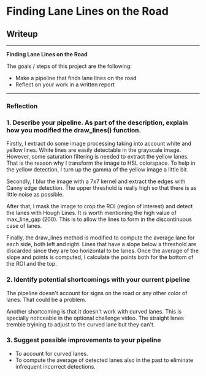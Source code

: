 # **Finding Lane Lines on the Road** 

## Writeup

---

**Finding Lane Lines on the Road**

The goals / steps of this project are the following:
* Make a pipeline that finds lane lines on the road
* Reflect on your work in a written report


[//]: # (Image References)

[image1]: ./examples/grayscale.jpg "Grayscale"

---

### Reflection

### 1. Describe your pipeline. As part of the description, explain how you modified the draw_lines() function.

Firstly, I extract do some image processing taking into account white and yellow lines. White lines are easily detectable in the grayscale image. However, some saturation filtering is needed to extract the yellow lanes. That is the reason why I transform the image to HSL colorspace. To help in the yellow detection, I turn up the gamma of the yellow image a little bit.

Secondly, I blur the image with a 7x7 kernel and extract the edges with Canny edge detection. The upper threshold is really high so that there is as little noise as possible.

After that, I mask the image to crop the ROI (region of interest) and detect the lanes with Hough Lines. It is worth mentioning the high value of max_line_gap (200). This is to allow the lines to form in the discontinuous case of lanes.

Finally, the draw_lines method is modified to compute the average lane for each side, both left and right. Lines that have a slope below a threshold are discarded since they are too horizontal to be lanes. Once the average of the slope and points is computed, I calculate the points both for the bottom of the ROI and the top.


### 2. Identify potential shortcomings with your current pipeline


The pipeline doesn't account for signs on the road or any other color of lanes. That could be a problem.

Another shortcoming is that it doesn't work with curved lanes. This is specially noticeable in the optional challenge video. The straight lanes tremble tryining to adjust to the curved lane but they can't.


### 3. Suggest possible improvements to your pipeline

- To account for curved lanes.
- To compute the average of detected lanes also in the past to eliminate infrequent incorrect detections.
